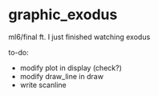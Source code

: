 # graphic_exodus
ml6/final ft. I just finished watching exodus

to-do:
- modify plot in display (check?)
- modify draw_line in draw
- write scanline
